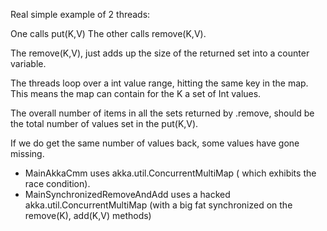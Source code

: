 Real simple example of 2 threads:

One calls put(K,V)
The other calls remove(K,V).

The remove(K,V), just adds up the size of the returned set into a counter variable.

The threads loop over a int value range, hitting the same key in the map.
This means the map can contain for the K a set of Int values.

The overall number of items in all the sets returned by .remove, should be the total number of
values set in the put(K,V).

If we do get the same number of values back, some values have gone missing.

- MainAkkaCmm uses akka.util.ConcurrentMultiMap  ( which exhibits the race condition).
- MainSynchronizedRemoveAndAdd uses a hacked akka.util.ConcurrentMultiMap (with a big fat synchronized on the remove(K), add(K,V) methods)